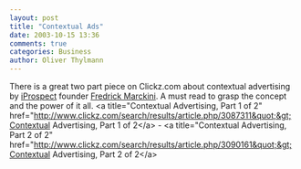 ```yaml
---
layout: post
title: "Contextual Ads"
date: 2003-10-15 13:36
comments: true
categories: Business
author: Oliver Thylmann
---
```



There is a great two part piece on Clickz.com about contextual advertising by [iProspect](http://www.iprospect.com/) founder [Fredrick Marckini](http://www.clickz.com/author/index.php/64563). A must read to grasp the concept and the power of it all. &lt;a title=&quot;Contextual Advertising, Part 1 of 2&quot; href=&quot;http://www.clickz.com/search/results/article.php/3087311&quot;&gt;Contextual Advertising, Part 1 of 2&lt;/a&gt; - &lt;a title=&quot;Contextual Advertising, Part 2 of 2&quot; href=&quot;http://www.clickz.com/search/results/article.php/3090161&quot;&gt;Contextual Advertising, Part 2 of 2&lt;/a&gt;


